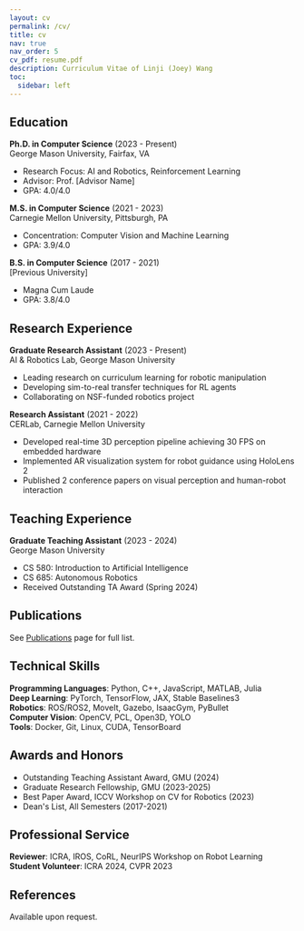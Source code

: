 ```yaml
---
layout: cv
permalink: /cv/
title: cv
nav: true
nav_order: 5
cv_pdf: resume.pdf
description: Curriculum Vitae of Linji (Joey) Wang
toc:
  sidebar: left
---
```


## Education

**Ph.D. in Computer Science** (2023 - Present)  
George Mason University, Fairfax, VA  
- Research Focus: AI and Robotics, Reinforcement Learning
- Advisor: Prof. [Advisor Name]
- GPA: 4.0/4.0

**M.S. in Computer Science** (2021 - 2023)  
Carnegie Mellon University, Pittsburgh, PA  
- Concentration: Computer Vision and Machine Learning
- GPA: 3.9/4.0

**B.S. in Computer Science** (2017 - 2021)  
[Previous University]  
- Magna Cum Laude
- GPA: 3.8/4.0

## Research Experience

**Graduate Research Assistant** (2023 - Present)  
AI & Robotics Lab, George Mason University
- Leading research on curriculum learning for robotic manipulation
- Developing sim-to-real transfer techniques for RL agents
- Collaborating on NSF-funded robotics project

**Research Assistant** (2021 - 2022)  
CERLab, Carnegie Mellon University
- Developed real-time 3D perception pipeline achieving 30 FPS on embedded hardware
- Implemented AR visualization system for robot guidance using HoloLens 2
- Published 2 conference papers on visual perception and human-robot interaction

## Teaching Experience

**Graduate Teaching Assistant** (2023 - 2024)  
George Mason University
- CS 580: Introduction to Artificial Intelligence
- CS 685: Autonomous Robotics
- Received Outstanding TA Award (Spring 2024)

## Publications

See [Publications](/linjiwang/publications/) page for full list.

## Technical Skills

**Programming Languages**: Python, C++, JavaScript, MATLAB, Julia  
**Deep Learning**: PyTorch, TensorFlow, JAX, Stable Baselines3  
**Robotics**: ROS/ROS2, MoveIt, Gazebo, IsaacGym, PyBullet  
**Computer Vision**: OpenCV, PCL, Open3D, YOLO  
**Tools**: Docker, Git, Linux, CUDA, TensorBoard

## Awards and Honors

- Outstanding Teaching Assistant Award, GMU (2024)
- Graduate Research Fellowship, GMU (2023-2025)
- Best Paper Award, ICCV Workshop on CV for Robotics (2023)
- Dean's List, All Semesters (2017-2021)

## Professional Service

**Reviewer**: ICRA, IROS, CoRL, NeurIPS Workshop on Robot Learning  
**Student Volunteer**: ICRA 2024, CVPR 2023

## References

Available upon request.